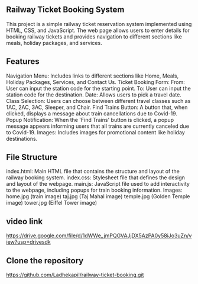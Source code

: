 ## Railway Ticket Booking System
This project is a simple railway ticket reservation system implemented using HTML, CSS, and JavaScript. The web page allows users to enter details for booking railway tickets and provides navigation to different sections like meals, holiday packages, and services.

## Features
Navigation Menu: Includes links to different sections like Home, Meals, Holiday Packages, Services, and Contact Us.
Ticket Booking Form:
From: User can input the station code for the starting point.
To: User can input the station code for the destination.
Date: Allows users to pick a travel date.
Class Selection: Users can choose between different travel classes such as 1AC, 2AC, 3AC, Sleeper, and Chair.
Find Trains Button: A button that, when clicked, displays a message about train cancellations due to Covid-19.
Popup Notification: When the 'Find Trains' button is clicked, a popup message appears informing users that all trains are currently canceled due to Covid-19.
Images: Includes images for promotional content like holiday destinations.

## File Structure
index.html: Main HTML file that contains the structure and layout of the railway booking system.
index.css: Stylesheet file that defines the design and layout of the webpage.
main.js: JavaScript file used to add interactivity to the webpage, including popups for train booking information.
Images:
home.jpg (train image)
taj.jpg (Taj Mahal image)
temple.jpg (Golden Temple image)
tower.jpg (Eiffel Tower image)

## video link
https://drive.google.com/file/d/1dWWe_jmPQGVAJjDX5AzPA0y58iJo3uZn/view?usp=drivesdk

## Clone the repository
https://github.com/Ladhekapil/railway-ticket-booking.git

